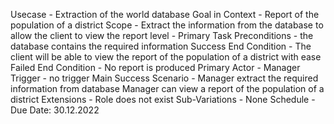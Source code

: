 Usecase - Extraction of the world database
Goal in Context - Report of the population of a district
Scope - Extract the information from the database to allow the client to view the report
level - Primary Task
Preconditions - the database contains the required information
Success End Condition - The client will be able to view the report of the population of a district with ease
Failed End Condition - No report is produced
Primary Actor - Manager
Trigger - no trigger
Main Success Scenario - Manager extract the required information from database
                        Manager can view a report of the population of a district 
Extensions - Role does not exist
Sub-Variations - None
Schedule - Due Date: 30.12.2022
                